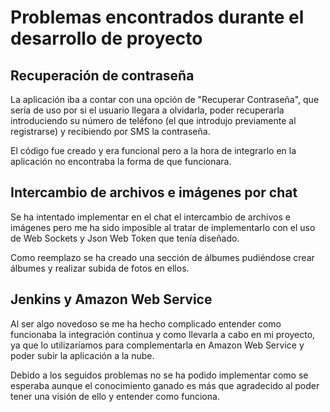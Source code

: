 
# Problemas encontrados durante el desarrollo de proyecto
## Recuperación de contraseña

La aplicación iba a contar con una opción de "Recuperar Contraseña", que sería de uso por si el usuario llegara a olvidarla, poder recuperarla introduciendo su número de teléfono (el que introdujo previamente al registrarse) y recibiendo por SMS la contraseña.

El código fue creado y era funcional pero a la hora de integrarlo en la aplicación no encontraba la forma de que funcionara.

## Intercambio de archivos e imágenes por chat

Se ha intentado implementar en el chat el intercambio de archivos e imágenes pero me ha sido imposible al tratar de implementarlo con el uso de Web Sockets y Json Web Token que tenía diseñado.

Como reemplazo se ha creado una sección de álbumes pudiéndose crear álbumes y realizar subida de fotos en ellos.

## Jenkins y Amazon Web Service

Al ser algo novedoso se me ha hecho complicado entender como funcionaba la integración continua y como llevarla a cabo en mi proyecto, ya que lo utilizaríamos para complementarla en Amazon Web Service y poder subir la aplicación a la nube.

Debido a los seguidos problemas no se ha podido implementar como se esperaba aunque el conocimiento ganado es más que agradecido al poder tener una visión de ello y entender como funciona.
